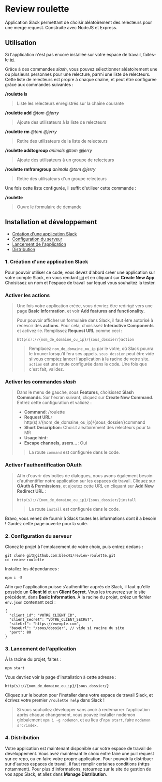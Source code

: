 # Review roulette

Application Slack permettant de choisir aléatoirement des relecteurs pour une merge request. Construite avec NodeJS et Express.

## Utilisation

Si l'application n'est pas encore installée sur votre espace de travail, faites-le [ici](https://review-roulette.alexandreleveque.fr).

Grâce à des commandes _slash_, vous pouvez sélectionner aléatoirement une ou plusieurs personnes pour une relecture, parmi une liste de relecteurs. Cette liste de relecteurs est propre à chaque chaîne, et peut être configurée grâce aux commandes suivantes :

**/roulette ls**

> Liste les relecteurs enregistrés sur la chaîne courante

**/roulette add** _@tom @jerry_

> Ajoute des utilisateurs à la liste de relecteurs

**/roulette rm** _@tom @jerry_

> Retire des utilisateurs de la liste de relecteurs

**/roulette addtogroup** _animals @tom @jerry_

> Ajoute des utilisateurs à un groupe de relecteurs

**/roulette rmfromgroup** _animals @tom @jerry_

> Retire des utilisateurs d'un groupe relecteurs

Une fois cette liste configurée, il suffit d'utiliser cette commande :

**/roulette**

> Ouvre le formulaire de demande

## Installation et développement

* [Création d'une application Slack](#1-création-dune-application-slack)
* [Configuration du serveur](#2-configuration-du-serveur)
* [Lancement de l'application](#3-lancement-de-lapplication)
* [Distribution](#4-distribution)

### 1. Création d'une application Slack

Pour pouvoir utiliser ce code, vous devez d'abord créer une application sur votre compte Slack, en vous rendant [ici](https://api.slack.com/apps) et en cliquant sur **Create New App**. Choisissez un nom et l'espace de travail sur lequel vous souhaitez la tester.

### Activer les actions
>
>Une fois votre application créée, vous devriez être redirigé vers une page **Basic Information**, et voir **Add features and functionality**.
>
>Pour pouvoir afficher un formulaire dans Slack, il faut être autorisé à recevoir des **actions**. Pour cela, choisissez **Interactive Components** et activez-le. Remplissez **Request URL** comme ceci :
>
>```http(s)://{nom_de_domaine_ou_ip}/{sous_dossier/}action```
>
>> Remplacez `nom_de_domaine_ou_ip` par le votre, où Slack pourra le trouver lorsqu'il fera ses appels. `sous_dossier` peut être vide si vous comptez lancer l'application à la racine de votre site. `action` est une route configurée dans le code. Une fois que c'est fait, validez.

### Activer les commandes _slash_
>
>Dans le menu de gauche, sous **Features**, choisissez **Slash Commands**. Sur l'écran suivant, cliquez sur **Create New Command**. Entrez cette configuration et validez :
>
>- **Command:** /roulette
>- **Request URL:** http(s)://{nom_de_domaine_ou_ip}/{sous_dossier/}command
>- **Short Description:** Choisit aléatoirement des relecteurs pour ta MR
>- **Usage hint:**
>- **Escape channels, users...:** Oui
>
>> La route `command` est configurée dans le code.

### Activer l'authentification OAuth
>
>Afin d'ouvrir des boîtes de dialogues, nous avons également besoin d'authentifier notre application sur les espaces de travail. Cliquez sur **OAuth & Permissions**, et ajoutez cette URL en cliquant sur **Add New Redirect URL** :
>
>```http(s)://{nom_de_domaine_ou_ip}/{sous_dossier/}install```
>
>> La route `install` est configurée dans le code.

Bravo, vous venez de fournir à Slack toutes les informations dont il a besoin ! Gardez cette page ouverte pour la suite.

### 2. Configuration du serveur

Clonez le projet à l'emplacement de votre choix, puis entrez dedans :

```
git clone git@github.com:blex41/review-roulette.git
cd review-roulette
```

Installez les dépendances :

```
npm i -S
```

Afin que l'application puisse s'authentifier auprès de Slack, il faut qu'elle possède un **Client Id** et un **Client Secret**. Vous les trouverez sur le site précédent, dans **Basic Information**. À la racine du projet, créez un fichier `env.json` contenant ceci :

```
{
  "client_id": "VOTRE_CLIENT_ID",
  "client_secret": "VOTRE_CLIENT_SECRET",
  "siteUrl": "https://exemple.com",
  "baseUrl": "/sous/dossier", // vide si racine du site
  "port": 80
}
```

### 3. Lancement de l'application

À la racine du projet, faites :

```
npm start
```

Vous devriez voir la page d'installation à cette adresse :

```
http(s)://{nom_de_domaine_ou_ip}/{sous_dossier/}
```

Cliquez sur le bouton pour l'installer dans votre espace de travail Slack, et écrivez votre premier `/roulette help` dans Slack !

>Si vous souhaitez développer sans avoir à redémarrer l'application après chaque changement, vous pouvez installer nodemon globalement `npm i -g nodemon`, et au lieu d'`npm start`, faire `nodemon src/index`.

### 4. Distribution

Votre application est maintenant disponible sur votre espace de travail de développement. Vous avez maintenant le choix entre faire une pull request sur ce repo, ou en faire votre propre application. Pour pouvoir la distribuer sur d'autres espaces de travail, il faut remplir certaines conditions (https notamment). Pour plus d'informations, retournez sur le site de gestion de vos apps Slack, et allez dans **Manage Distribution**.
